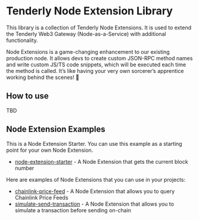 # Tenderly Node Extension Library

This library is a collection of Tenderly Node Extensions. It is used to extend the Tenderly Web3 Gateway (Node-as-a-Service) with additional functionality.

Node Extensions is a game-changing enhancement to our existing production node. It allows devs to create custom JSON-RPC method names and write custom JS/TS code snippets, which will be executed each time the method is called. It’s like having your very own sorcerer’s apprentice working behind the scenes! 🧙‍

## How to use

TBD

## Node Extension Examples

This is a Node Extension Starter. You can use this example as a starting point for your own Node Extension.

- [node-extension-starter](./node-extension-starter) - A Node Extension that gets the current block number

Here are examples of Node Extensions that you can use in your projects:

- [chainlink-price-feed](./chainlink-price-feed) - A Node Extension that allows you to query Chainlink Price Feeds
- [simulate-send-transaction](./simulate-send-transaction) - A Node Extension that allows you to simulate a transaction before sending on-chain
